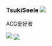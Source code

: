 ### TsukiSeele ![](https://visitor-badge.laobi.icu/badge?page_id=tsukiseele.readme)
ACG爱好者

<div>
  <img src="https://github-readme-stats.vercel.app/api?username=tsukiseele&theme=vue&&show_icons=true" />
  <img align="center" src="https://github-readme-stats.vercel.app/api/top-langs/?username=tsukiseele&theme=vue" />
</div>
